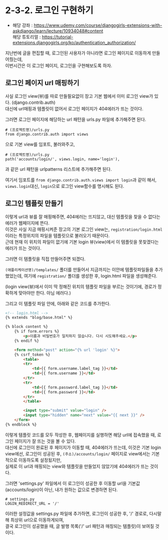 # 2-3-2. 로그인 구현하기
- 해당 강좌 : https://www.udemy.com/course/djangogirls-extensions-with-askdjango/learn/lecture/10934048#content  
해당 튜토리얼 : https://tutorial-extensions.djangogirls.org/ko/authentication_authorization/

지난번에 글을 편집할 때, 로그인된 사용자가 아니라면 로그인 페이지로 이동하게 만들어줬는데,  
이번시간은 이 로그인 페이지, 로그인을 구현해보도록 하자.  

## 로그인 페이지 url 매핑하기

사실 로그인 view(뷰)를 따로 만들필요없이 장고 기본 웹에서 이미 로그인 view가 있다. (django.contrib.auth)  
대신에 url매핑과 템플릿이 없어서 로그인 페이지가 404에러가 뜨는 것이다.  

그러면 로그인 페이지에 해당하는 url 패턴을 urls.py 파일에 추가해주면 된다.

```py3
# (프로젝트명)/urls.py
from django.contrib.auth import views
```
으로 기본 view를 임포트, 불러와주고,  
```py3
# (프로젝트명)/urls.py
path('accounts/login/', views.login, name='login'),
```
과 같은 url 패턴을 urlpatterns 리스트에 추가해주면 된다.

여기서 임포트를 ```from django.contrib.auth.views import login```과 같이 해서, ```views.login```대신, ```login```으로 로그인 view함수를 명시해도 된다.

## 로그인 템플릿 만들기

이렇게 url과 뷰를 잘 매핑해주면, 404에러는 뜨지않고, 대신 템플릿을 찾을 수 없다는 에러가 웹페이지에 뜬다.  
이것은 사실 지금 매핑시켜준 장고의 기본 로그인 view는, ```registration/login.html```이라는 특정위치의 파일을 템플릿으로 불러오기 때문이다.  
근데 현재 이 위치의 파일이 없기에 기본 login 뷰(view)에서 이 템플릿을 못찾겠다는 에러가 뜨는 것이다.  

그러면 이 템플릿을 직접 만들어주면 되겠다.

```(애플리케이션명)/templates/``` 폴더를 만들어서 지금까지는 이안에 템플릿파일들을 추가했었는데, 여기에 ```registration/``` 폴더를 생성한 후, login.html 파일을 생성해준다.

(login view(뷰)에서 이미 딱 정해진 위치의 템플릿 파일을 부르는 것이기에, 경로가 정확하게 맞아야만 한다. 아님 에러다.)

그리고 이 템플릿 파일 안에, 아래와 같은 코드를 추가한다.
```html
<!-- login.html -->
{% extends "blog/base.html" %}

{% block content %}
    {% if form.errors %}
        <p>이름과 비밀번호가 일치하지 않습니다. 다시 시도해주세요.</p>
    {% endif %}

    <form method="post" action="{% url 'login' %}">
    {% csrf_token %}
        <table>
        <tr>
            <td>{{ form.username.label_tag }}</td>
            <td>{{ form.username }}</td>
        </tr>
        <tr>
            <td>{{ form.password.label_tag }}</td>
            <td>{{ form.password }}</td>
        </tr>
        </table>

        <input type="submit" value="login" />
        <input type="hidden" name="next" value="{{ next }}" />
    </form>
{% endblock %}
```
이렇게 템플릿 코드를 모두 작성한 후, 웹페이지를 실행하면 해당 url에 접속했을 때, 로그인 페이지가 잘 뜨는 것을 볼 수 있다.  
대신에 로그인이 완료된 후 페이지가 이동할 때, 404에러가 뜨는데, 이것은 기본 login view에선, 로그인이 성공된 후, ```(주소)/accounts/login/``` 페이지로 view에서는 기본적으로 이동하도록 설정됬지만,   
실제로 이 url과 매핑되는 view와 템플릿을 만들었지 않았기에 404에러가 뜨는 것이다.

그러면 'settings.py' 파일에서 이 로그인이 성공한 후 이동할 url을 기본값(accounts/login)이 아닌, 내가 원하는 값으로 변경하면 된다.

```py3
# settings.py
LOGIN_REDIRECT_URL = '/'
```
이러한 설정값을 settings.py 파일에 추가하면, 로그인이 성공한 후, '/' 경로로, 다시말해 최상위 url으로 이동하게되여,  
결국 로그인이 성공했을 때, 글 발행 목록('/' url 패턴과 매칭되는 템플릿)이 보여질 것이다.

